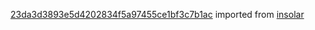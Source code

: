[23da3d3893e5d4202834f5a97455ce1bf3c7b1ac](https://github.com/insolar/insolar/commit/23da3d3893e5d4202834f5a97455ce1bf3c7b1ac) imported from [insolar](https://github.com/insolar/insolar)
